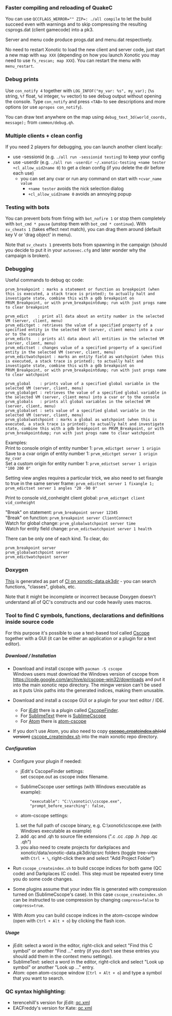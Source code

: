 ### Faster compiling and reloading of QuakeC

You can use `QCCFLAGS_WERROR="" ZIP=: ./all compile` to let the build succeed even with warnings and to skip compressing the resulting csprogs.dat (client gamecode) into a pk3.

Server and menu code produce progs.dat and menu.dat respectively.

No need to restart Xonotic to load the new client and server code, just start a new map with `map XXX` (depending on how you launch Xonotic you may need to use `fs_rescan; map XXX`). You can restart the menu with `menu_restart`.

### Debug prints

Use `con_notify 4` together with `LOG_INFOF("my_var: %s", my_var);` (`%s` string, `%f` float, `%d` integer, `%v` vector) to see debug output without opening the console. Type `con_notify` and press `<TAB>` to see descriptions and more options (or use `apropos con_notify`).

You can draw text anywhere on the map using `debug_text_3d(world_coords, message);` from `common/debug.qh`.

### Multiple clients + clean config

If you need 2 players for debugging, you can launch another client locally:
- use -sessionid (e.g. `./all run -sessionid testing`) to keep your config
- use -userdir (e.g. `./all run -userdir ~/.xonotic-testing +name tester +cl_allow_uid2name 0`) to get a clean config (if you delete the dir before each use)
  - you can set any cvar or run any command on start with `+cvar_name value`
    - `+name tester` avoids the nick selection dialog
    - `+cl_allow_uid2name 0` avoids an annoying popup 

### Testing with bots

You can prevent bots from firing with `bot_nofire 1` or stop them completely with `bot_cmd * pause` (unstop them with `bot_cmd * continue`). With `sv_cheats 1` (takes effect next match), you can drag them around (default key V or 'drag object' in menu).

Note that `sv_cheats 1` prevents bots from spawning in the campaign (should you decide to put it in your `autoexec.cfg` and later wonder why the campaign is broken).

### Debugging

Useful commands to debug qc code:
```
prvm_breakpoint : marks a statement or function as breakpoint (when this is executed, a stack trace is printed); to actually halt and investigate state, combine this with a gdb breakpoint on PRVM_Breakpoint, or with prvm_breakpointdump; run with just progs name to clear breakpoint

prvm_edict    : print all data about an entity number in the selected VM (server, client, menu)
prvm_edictget : retrieves the value of a specified property of a specified entity in the selected VM (server, client menu) into a cvar or to the console
prvm_edicts   : prints all data about all entities in the selected VM (server, client, menu)
prvm_edictset : changes value of a specified property of a specified entity in the selected VM (server, client, menu)
prvm_edictwatchpoint : marks an entity field as watchpoint (when this is executed, a stack trace is printed); to actually halt and investigate state, combine this with a gdb breakpoint on PRVM_Breakpoint, or with prvm_breakpointdump; run with just progs name to clear watchpoint

prvm_global    : prints value of a specified global variable in the selected VM (server, client, menu)
prvm_globalget : retrieves the value of a specified global variable in the selected VM (server, client menu) into a cvar or to the console
prvm_globals   : prints all global variables in the selected VM (server, client, menu)
prvm_globalset : sets value of a specified global variable in the selected VM (server, client, menu)
prvm_globalwatchpoint : marks a global as watchpoint (when this is executed, a stack trace is printed); to actually halt and investigate state, combine this with a gdb breakpoint on PRVM_Breakpoint, or with prvm_breakpointdump; run with just progs name to clear watchpoint
```

Examples:  
Print to console origin of entity number 1: `prvm_edictget server 1 origin`  
Save to a cvar origin of entity number 1: `prvm_edictget server 1 origin my_cvar`  
Set a custom origin for entity number 1: `prvm_edictset server 1 origin "100 200 0"`

Setting view angles requires a particular trick, we also need to set fixangle to true in the same server frame:
`prvm_edictset server 1 fixangle 1; prvm_edictset server 1 angles "20 -90 0"`

Print to console vid_conheight client global: `prvm_edictget client vid_conheight`

"Break" on statement: `prvm_breakpoint server 12345`  
"Break" on function: `prvm_breakpoint server ClientConnect`  
Watch for global change: `prvm_globalwatchpoint server time`  
Watch for entity field change: `prvm_edictwatchpoint server 1 health`  

There can be only one of each kind. To clear, do:
```
prvm_breakpoint server
prvm_globalwatchpoint server
prvm_edictwatchpoint server
```

### Doxygen

[This](https://timepath.github.io/scratchspace/index.html) is generated as part of [CI on xonotic-data.pk3dir](https://gitlab.com/xonotic/xonotic-data.pk3dir/blob/master/.gitlab-ci.yml) - you can search functions, "classes", globals, etc.

Note that it might be incomplete or incorrect because Doxygen doesn't understand all of QC's constructs and our code heavily uses macros.

### Tool to find C symbols, functions, declarations and definitions inside source code

For this purpose it's possible to use a text-based tool called [Cscope](https://en.wikipedia.org/wiki/Cscope) together with a GUI (it can be either an application or a plugin for a text editor).

##### Download / Installation

* Download and install cscope with `pacman -S cscope`  
Windows users must download the Windows version of cscope from https://code.google.com/archive/p/cscope-win32/downloads and put it into the main xonotic repo directory. The mingw version can't be used as it puts Unix paths into the generated indices, making them unusable.

* Download and install a cscope GUI or a plugin for your text editor / IDE.
  * For [jEdit](http://www.jedit.org) there is a plugin called [CscopeFinder](http://plugins.jedit.org/plugins/?CscopeFinder).
  * For [SublimeText](https://www.sublimetext.com) there is [SublimeCscope](https://github.com/jgust/SublimeCscope)
  * For [Atom](https://atom.io/) there is [atom-cscope](https://atom.io/packages/atom-cscope)

* If you don't use Atom, you also need to copy ~~[cscope_createindex.sh](uploads/17c725e19be8f4935c30c2506e168405/cscope_createindex.sh)(old version)~~ [cscope_createindex.sh](uploads/451835f6b1894145af06050915256048/cscope_createindex.sh) into the main xonotic repo directory.


##### Configuration

* Configure your plugin if needed:  
  * jEdit's CscopeFinder settings:  
  set cscope.out as cscope index filename.  

  * SublimeCscope user settings (with Windows executable as example):
	```
		"executable": "C:\\xonotic\\cscope.exe",
		"prompt_before_searching": false,
	```

  * atom-cscope settings:
  1. set the full path of cscope binary, e.g. C:\xonotic\cscope.exe (with Windows executable as example)  
  1. add .qc and .qh to source file extensions (".c .cc .cpp .h .hpp .qc .qh")
  1. you also need to create projects for darkplaces and xonotic/data/xonotic-data.pk3dir/qcsrc folders (toggle tree-view with `Ctrl + \`, right-click there and select "Add Project Folder")

* Run `cscope_createindex.sh` to build cscope indices for both game (QC code) and Darkplaces (C code). This step must be repeated every time you do some code changes.

* Some plugins assume that your index file is generated with compression turned on (SublimeCscope's case). In this case `cscope_createindex.sh` can be instructed to use compression by changing `compress=false` to `compress=true`.

* With Atom you can build cscope indices in the atom-cscope window (open with `Ctrl + Alt + o`) by clicking the flash icon.

##### Usage

* jEdit: select a word in the editor, right-click and select "Find this C symbol" or another "Find ..." entry (if you don't see these entries you should add them in the context menu settings).
* SublimeText: select a word in the editor, right-click and select "Look up symbol" or another "Look up ..." entry.
* Atom: open atom-cscope window (`Ctrl + Alt + o`) and type a symbol that you want to search.


### QC syntax highlighting:

* terencehill's version for jEdit: [qc.xml](https://gitlab.com/terencehill/qc-syntax-highlighting-for-jedit/blob/master/qc.xml)
* EACFreddy's version for Kate: [qc.xml](https://gist.github.com/DefaultUser/998f030ab41a9e8edf4a9f8e703c6350)